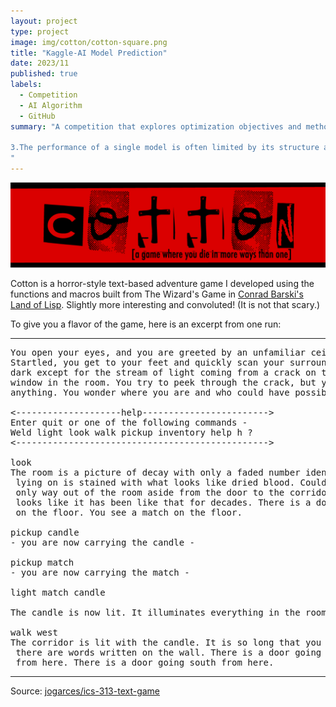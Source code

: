 ```yaml
---
layout: project
type: project
image: img/cotton/cotton-square.png
title: "Kaggle-AI Model Prediction"
date: 2023/11
published: true
labels:
  - Competition
  - AI Algorithm
  - GitHub
summary: "A competition that explores optimization objectives and methods for AI algorithms. we chose to use a Graph Convolutional Network (GCN) model to address this challenge. Initially, we perform embedding encoding on the operation codes (node_opcode) and node configuration features (node_config_feat) to capture the latent representations of these discrete attributes. These encodings, combined with other node features (node_feat), serve as inputs to the nodes in the GCN model. In terms of model architecture, we use GCN convolution layers (GCNConv) to process the graph structure, facilitating the flow and integration of information between nodes. For the training objective of the model, we utilize the ListMLE loss function, a common choice in list-wise learning, suitable for addressing sorting or priority-related problems. Finally, we opt to train the model using the Adam optimizer.

3.The performance of a single model is often limited by its structure and parameters. To further enhance the accuracy of predictions, we decided to employ model fusion on the aforementioned model. Specifically, we combined the prediction results of multiple models through weighted fusion, then sorted and output these results. This strategy effectively reduces the model's bias and enhances its robustness.
"
---
```


<img class="img-fluid" src="../img/cotton/cotton-header.png">

Cotton is a horror-style text-based adventure game I developed using the functions and macros built from The Wizard's Game in [Conrad Barski's Land of Lisp](http://landoflisp.com/). Slightly more interesting and convoluted! (It is not that scary.)

To give you a flavor of the game, here is an excerpt from one run:

<hr>

<pre>
You open your eyes, and you are greeted by an unfamiliar ceiling.
Startled, you get to your feet and quickly scan your surroundings. It's
dark except for the stream of light coming from a crack on the only boarded
window in the room. You try to peek through the crack, but you cannot see
anything. You wonder where you are and who could have possibly brought you here.

<--------------------help------------------------>
Enter quit or one of the following commands -
Weld light look walk pickup inventory help h ?
<------------------------------------------------>

look
The room is a picture of decay with only a faded number identifying it as room-4. The bed you were
 lying on is stained with what looks like dried blood. Could it be your blood? No - it is not. The
 only way out of the room aside from the door to the corridor is a window that is boarded shut. It
 looks like it has been like that for decades. There is a door going west from here. You see a candle
 on the floor. You see a match on the floor.

pickup candle
- you are now carrying the candle -

pickup match
- you are now carrying the match -

light match candle

The candle is now lit. It illuminates everything in the room.

walk west
The corridor is lit with the candle. It is so long that you cannot see to the end. You notice that
 there are words written on the wall. There is a door going east from here. There is a way going north
 from here. There is a door going south from here.
</pre>

<hr>

Source: <a href="https://github.com/jogarces/ics-313-text-game"><i class="large github icon "></i>jogarces/ics-313-text-game</a>
